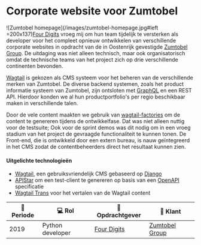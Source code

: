 # Corporate website voor Zumtobel

![Zumtobel homepage](/images/zumtobel-homepage.jpg#left =200x137)[Four Digits](https://www.fourdigits.nl/) vroeg mij om hun team tijdelijk te versterken als developer voor het compleet opnieuw ontwikkelen van verschillende corporate websites in opdracht van de in Oostenrijk gevestigde [Zumtobel Group](http://z.lighting). De uitdaging was niet alleen technisch, maar ook organisatorisch omdat de technische teams van het project zich op drie verschillende continenten bevonden.


[Wagtail](https://wagtail.io/) is gekozen als CMS systeem voor het beheren van de verschillende merken van Zumtobel. De diverse backend systemen, zoals het product informatie systeem van Zumtobel, zijn ontsloten met [GraphQL](https://graphql.org/) en een REST API. Hierdoor konden we al hun productportfolio's per regio beschikbaar maken in verschillende talen.


Door de vele content maakten we gebruik van [wagtail-factories](https://github.com/mvantellingen/wagtail-factories) om de content te genereren tijdens de ontwikkelfase. Dat was niet alleen nuttig voor de testsuite; Ook voor de sprint demos was dit nodig om in een vroeg stadium van het project de gevraagde functionaliteit te kunnen tonen. De Front-end, die is ontwikkeld door een extern bureau, is nauw geïntegreerd in het CMS zodat de contentbeheerders direct het resultaat kunnen zien.


#### Uitgelichte technologieën
- [Wagtail](https://wagtail.io/), een gebruiksvriendelijk CMS gebaseerd op [Django](https://www.djangoproject.com/)
- [APIStar](https://github.com/encode/apistar) om een test-client te genereren op basis van een [OpenAPI](https://swagger.io/specification/) specificatie
- [Wagtail Trans](https://github.com/wagtail/wagtailtrans) voor het vertalen van de Wagtail content

| :calendar: Periode  | :computer: Rol | :office: Opdrachtgever                   | :man: Klant               |
| ------------------  | ---------------------- | ---------------------------------------- | ----------------------------------------|
| 2019                | Python developer       | [Four Digits](https://www.fourdigits.nl) | [Zumtobel Group](https://z.lighting)    |
